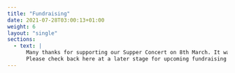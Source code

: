 ```yaml
---
title: "Fundraising"
date: 2021-07-28T03:00:13+01:00
weight: 6
layout: "single"
sections:
  - text: |
      Many thanks for supporting our Supper Concert on 8th March. It was a great success and was well received!
      Please check back here at a later stage for upcoming fundraising events.
---
```


